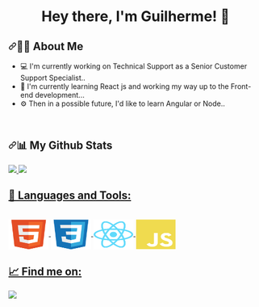 <html>
 
<body>

  
  
<h1 align="center"> Hey there, I'm Guilherme! 👋</h1>
  
  
<h2><a id="user-content-️-about-me" class="anchor" aria-hidden="true" href="#️-about-me"><svg class="octicon octicon-link" viewBox="0 0 16 16" version="1.1" width="16" height="16" aria-hidden="true"><path fill-rule="evenodd" d="M7.775 3.275a.75.75 0 001.06 1.06l1.25-1.25a2 2 0 112.83 2.83l-2.5 2.5a2 2 0 01-2.83 0 .75.75 0 00-1.06 1.06 3.5 3.5 0 004.95 0l2.5-2.5a3.5 3.5 0 00-4.95-4.95l-1.25 1.25zm-4.69 9.64a2 2 0 010-2.83l2.5-2.5a2 2 0 012.83 0 .75.75 0 001.06-1.06 3.5 3.5 0 00-4.95 0l-2.5 2.5a3.5 3.5 0 004.95 4.95l1.25-1.25a.75.75 0 00-1.06-1.06l-1.25 1.25a2 2 0 01-2.83 0z"></path></svg></a><g-emoji class="g-emoji" alias="raising_hand_man" fallback-src="https://github.githubassets.com/images/icons/emoji/unicode/1f64b-2642.png">👩‍💻</g-emoji> About Me</h2>

- 💻 I'm currently working on Technical Support as a Senior Customer Support Specialist..
- 💾 I'm currently learning React js and working my way up to the Front-end development...
- ⚙ Then in a possible future, I'd like to learn Angular or Node..
  
 <br>

<h2><a id="user-content--my-github-stats" class="anchor" aria-hidden="true" href="#-my-github-stats"><svg class="octicon octicon-link" viewBox="0 0 16 16" version="1.1" width="16" height="16" aria-hidden="true"><path fill-rule="evenodd" d="M7.775 3.275a.75.75 0 001.06 1.06l1.25-1.25a2 2 0 112.83 2.83l-2.5 2.5a2 2 0 01-2.83 0 .75.75 0 00-1.06 1.06 3.5 3.5 0 004.95 0l2.5-2.5a3.5 3.5 0 00-4.95-4.95l-1.25 1.25zm-4.69 9.64a2 2 0 010-2.83l2.5-2.5a2 2 0 012.83 0 .75.75 0 001.06-1.06 3.5 3.5 0 00-4.95 0l-2.5 2.5a3.5 3.5 0 004.95 4.95l1.25-1.25a.75.75 0 00-1.06-1.06l-1.25 1.25a2 2 0 01-2.83 0z"></path></svg></a><g-emoji class="g-emoji" alias="bar_chart" fallback-src="https://github.githubassets.com/images/icons/emoji/unicode/1f4ca.png">📊</g-emoji> My Github Stats</h2>

<div>
  <a href="https://github.com/guuilog" />
  <img height="180em" src="https://github-readme-stats.vercel.app/api?username=guuilog&show_icons=true&theme=tokyonight&include_all_commits=true&count_private=true" />
  <img height="180em" src="https://github-readme-stats.vercel.app/api/top-langs/?username=guuilog&layout=compact&langs_count=16&theme=tokyonight" />
</div>


<h2>🚀 Languages and Tools:</h2>
<div style="display: inline_block"><br>
  <img align="center"  height="60" width="80" src="https://raw.githubusercontent.com/devicons/devicon/master/icons/html5/html5-original.svg" />
  <img align="center" height="60" width="80" src="https://raw.githubusercontent.com/devicons/devicon/master/icons/css3/css3-original.svg" />
  <img align="center" height="60" width="80" src="https://raw.githubusercontent.com/devicons/devicon/master/icons/react/react-original.svg" />
  <img align="center" height="60" width="80" src="https://raw.githubusercontent.com/devicons/devicon/master/icons/javascript/javascript-plain.svg" />
</div>
 

<div>
  <h2>📈 Find me on:</h2>
<a href="https://www.linkedin.com/in/goncalvesgui/" rel="nofollow"><img src="https://camo.githubusercontent.com/c00f87aeebbec37f3ee0857cc4c20b21fefde8a96caf4744383ebfe44a47fe3f/68747470733a2f2f696d672e736869656c64732e696f2f62616467652f2d4c696e6b6564496e2d2532333030373742353f7374796c653d666f722d7468652d6261646765266c6f676f3d6c696e6b6564696e266c6f676f436f6c6f723d7768697465" data-canonical-src="https://img.shields.io/badge/-LinkedIn-%230077B5?style=for-the-badge&amp;logo=linkedin&amp;logoColor=white" style="max-width:100%;"></a>
</div>
  
</body>
</html>
